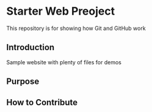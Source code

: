 # Starter Web Preoject

This repository is for showing how Git and GitHub work

## Introduction

Sample website with plenty of files for demos

## Purpose

## How to Contribute